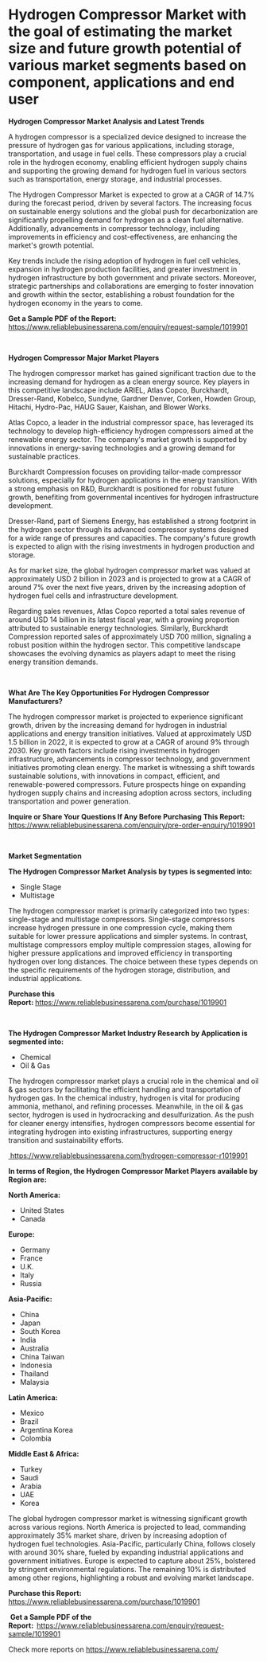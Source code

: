 <p><h1>Hydrogen Compressor Market with the goal of estimating the market size and future growth potential of various market segments based on component, applications and end user</h1></p><p><strong>Hydrogen Compressor Market Analysis and Latest Trends</strong></p>
<p><p>A hydrogen compressor is a specialized device designed to increase the pressure of hydrogen gas for various applications, including storage, transportation, and usage in fuel cells. These compressors play a crucial role in the hydrogen economy, enabling efficient hydrogen supply chains and supporting the growing demand for hydrogen fuel in various sectors such as transportation, energy storage, and industrial processes.</p><p>The Hydrogen Compressor Market is expected to grow at a CAGR of 14.7% during the forecast period, driven by several factors. The increasing focus on sustainable energy solutions and the global push for decarbonization are significantly propelling demand for hydrogen as a clean fuel alternative. Additionally, advancements in compressor technology, including improvements in efficiency and cost-effectiveness, are enhancing the market's growth potential. </p><p>Key trends include the rising adoption of hydrogen in fuel cell vehicles, expansion in hydrogen production facilities, and greater investment in hydrogen infrastructure by both government and private sectors. Moreover, strategic partnerships and collaborations are emerging to foster innovation and growth within the sector, establishing a robust foundation for the hydrogen economy in the years to come.</p></p>
<p><strong>Get a Sample PDF of the Report:&nbsp;</strong> <a href="https://www.reliablebusinessarena.com/enquiry/request-sample/1019901?utm_campaign=2988&utm_medium=2&utm_source=Github&utm_content=ia&utm_term=08042025&utm_id=hydrogen-compressor">https://www.reliablebusinessarena.com/enquiry/request-sample/1019901</a></p>
<p>&nbsp;</p>
<p><strong>Hydrogen Compressor Major Market Players</strong></p>
<p><p>The hydrogen compressor market has gained significant traction due to the increasing demand for hydrogen as a clean energy source. Key players in this competitive landscape include ARIEL, Atlas Copco, Burckhardt, Dresser-Rand, Kobelco, Sundyne, Gardner Denver, Corken, Howden Group, Hitachi, Hydro-Pac, HAUG Sauer, Kaishan, and Blower Works.</p><p>Atlas Copco, a leader in the industrial compressor space, has leveraged its technology to develop high-efficiency hydrogen compressors aimed at the renewable energy sector. The company's market growth is supported by innovations in energy-saving technologies and a growing demand for sustainable practices.</p><p>Burckhardt Compression focuses on providing tailor-made compressor solutions, especially for hydrogen applications in the energy transition. With a strong emphasis on R&D, Burckhardt is positioned for robust future growth, benefiting from governmental incentives for hydrogen infrastructure development.</p><p>Dresser-Rand, part of Siemens Energy, has established a strong footprint in the hydrogen sector through its advanced compressor systems designed for a wide range of pressures and capacities. The company's future growth is expected to align with the rising investments in hydrogen production and storage.</p><p>As for market size, the global hydrogen compressor market was valued at approximately USD 2 billion in 2023 and is projected to grow at a CAGR of around 7% over the next five years, driven by the increasing adoption of hydrogen fuel cells and infrastructure development.</p><p>Regarding sales revenues, Atlas Copco reported a total sales revenue of around USD 14 billion in its latest fiscal year, with a growing proportion attributed to sustainable energy technologies. Similarly, Burckhardt Compression reported sales of approximately USD 700 million, signaling a robust position within the hydrogen sector. This competitive landscape showcases the evolving dynamics as players adapt to meet the rising energy transition demands.</p></p>
<p>&nbsp;</p>
<p><strong>What Are The Key Opportunities For Hydrogen Compressor Manufacturers?</strong></p>
<p><p>The hydrogen compressor market is projected to experience significant growth, driven by the increasing demand for hydrogen in industrial applications and energy transition initiatives. Valued at approximately USD 1.5 billion in 2022, it is expected to grow at a CAGR of around 9% through 2030. Key growth factors include rising investments in hydrogen infrastructure, advancements in compressor technology, and government initiatives promoting clean energy. The market is witnessing a shift towards sustainable solutions, with innovations in compact, efficient, and renewable-powered compressors. Future prospects hinge on expanding hydrogen supply chains and increasing adoption across sectors, including transportation and power generation.</p></p>
<p><strong>Inquire or Share Your Questions If Any Before Purchasing This Report:</strong> <a href="https://www.reliablebusinessarena.com/enquiry/pre-order-enquiry/1019901?utm_campaign=2988&utm_medium=2&utm_source=Github&utm_content=ia&utm_term=08042025&utm_id=hydrogen-compressor">https://www.reliablebusinessarena.com/enquiry/pre-order-enquiry/1019901</a></p>
<p>&nbsp;</p>
<p><strong>Market Segmentation</strong></p>
<p><strong>The Hydrogen Compressor Market Analysis by types is segmented into:</strong></p>
<p><ul><li>Single Stage</li><li>Multistage</li></ul></p>
<p><p>The hydrogen compressor market is primarily categorized into two types: single-stage and multistage compressors. Single-stage compressors increase hydrogen pressure in one compression cycle, making them suitable for lower pressure applications and simpler systems. In contrast, multistage compressors employ multiple compression stages, allowing for higher pressure applications and improved efficiency in transporting hydrogen over long distances. The choice between these types depends on the specific requirements of the hydrogen storage, distribution, and industrial applications.</p></p>
<p><strong>Purchase this Report:&nbsp;</strong><a href="https://www.reliablebusinessarena.com/purchase/1019901?utm_campaign=2988&utm_medium=2&utm_source=Github&utm_content=ia&utm_term=08042025&utm_id=hydrogen-compressor">https://www.reliablebusinessarena.com/purchase/1019901</a></p>
<p>&nbsp;</p>
<p><strong>The Hydrogen Compressor Market Industry Research by Application is segmented into:</strong></p>
<p><ul><li>Chemical</li><li>Oil & Gas</li></ul></p>
<p><p>The hydrogen compressor market plays a crucial role in the chemical and oil & gas sectors by facilitating the efficient handling and transportation of hydrogen gas. In the chemical industry, hydrogen is vital for producing ammonia, methanol, and refining processes. Meanwhile, in the oil & gas sector, hydrogen is used in hydrocracking and desulfurization. As the push for cleaner energy intensifies, hydrogen compressors become essential for integrating hydrogen into existing infrastructures, supporting energy transition and sustainability efforts.</p></p>
<p><a href="https://www.reliablebusinessarena.com/hydrogen-compressor-r1019901?utm_campaign=2988&utm_medium=2&utm_source=Github&utm_content=ia&utm_term=08042025&utm_id=hydrogen-compressor">&nbsp;https://www.reliablebusinessarena.com/hydrogen-compressor-r1019901</a></p>
<p><strong>In terms of Region, the Hydrogen Compressor Market Players available by Region are:</strong></p>
<p>
    <p> <strong> North America: </strong>
        <ul>
            <li>United States</li>
            <li>Canada</li>
        </ul>
        </p> 
    <p> <strong> Europe: </strong>
        <ul>
            <li>Germany</li>
            <li>France</li>
            <li>U.K.</li>
            <li>Italy</li>
            <li>Russia</li>
        </ul>
        </p> 
    <p> <strong> Asia-Pacific: </strong>
        <ul>
            <li>China</li>
            <li>Japan</li>
            <li>South Korea</li>
            <li>India</li>
            <li>Australia</li>
            <li>China Taiwan</li>
            <li>Indonesia</li>
            <li>Thailand</li>
            <li>Malaysia</li>
        </ul>
        </p> 
    <p> <strong> Latin America: </strong>
        <ul>
            <li>Mexico</li>
            <li>Brazil</li>
            <li>Argentina Korea</li>
            <li>Colombia</li>
        </ul>
        </p> 
    <p> <strong> Middle East & Africa: </strong>
        <ul>
            <li>Turkey</li>
            <li>Saudi</li>
            <li>Arabia</li>
            <li>UAE</li>
            <li>Korea</li>
        </ul>
    </p>
    </p>
<p><p>The global hydrogen compressor market is witnessing significant growth across various regions. North America is projected to lead, commanding approximately 35% market share, driven by increasing adoption of hydrogen fuel technologies. Asia-Pacific, particularly China, follows closely with around 30% share, fueled by expanding industrial applications and government initiatives. Europe is expected to capture about 25%, bolstered by stringent environmental regulations. The remaining 10% is distributed among other regions, highlighting a robust and evolving market landscape.</p></p>
<p><strong>Purchase this Report: </strong><a href="https://www.reliablebusinessarena.com/purchase/1019901?utm_campaign=2988&utm_medium=2&utm_source=Github&utm_content=ia&utm_term=08042025&utm_id=hydrogen-compressor">https://www.reliablebusinessarena.com/purchase/1019901</a></p>
<p>&nbsp;<strong>Get a Sample PDF of the Report:&nbsp;&nbsp;</strong><a href="https://www.reliablebusinessarena.com/enquiry/request-sample/1019901?utm_campaign=2988&utm_medium=2&utm_source=Github&utm_content=ia&utm_term=08042025&utm_id=hydrogen-compressor">https://www.reliablebusinessarena.com/enquiry/request-sample/1019901</a></p>
<p><strong></strong></p>
<p>Check more reports on <a href="https://www.reliablebusinessarena.com/?utm_campaign=2988&utm_medium=2&utm_source=Github&utm_content=ia&utm_term=08042025&utm_id=hydrogen-compressor">https://www.reliablebusinessarena.com/</a></p>